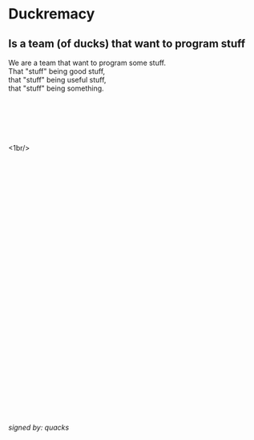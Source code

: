 # Duckremacy
## Is a team (of ducks) that want to program stuff
We are a team that want to program some stuff.
<br/>That "stuff" being good stuff,
<br/>that "stuff" being useful stuff,
<br/>that "stuff" being something.
<br/><br/><br/><br/><br/><br/><br/><1br/><br/><br/><br/><br/><br/><br/><br/><br/><br/><br/><br/><br/><br/><br/><br/><br/><br/><br/><br/><br/><br/><br/><br/><br/><br/><br/><br/><br/><br/><br/><br/><br/>

*signed by: quacks*

